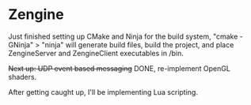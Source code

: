 Zengine
=======

Just finished setting up CMake and Ninja for the build system, "cmake -GNinja" > "ninja" will generate build files, build the project, and place ZengineServer and ZengineClient executables in /bin.

~~Next up: UDP event based messaging~~ DONE, 
re-implement OpenGL shaders.

After getting caught up, I'll be implementing Lua scripting.
